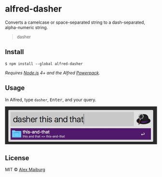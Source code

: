 # alfred-dasher

Converts a camelcase or space-separated string to a dash-separated, alpha-numeric string.

> dasher

## Install

```
$ npm install --global alfred-dasher
```

*Requires [Node.js](https://nodejs.org) 4+ and the Alfred [Powerpack](https://www.alfredapp.com/powerpack/).*


## Usage

In Alfred, type `dasher`, <kbd>Enter</kbd>, and your query.

![Screenshot of Alfred](screenshot.jpg)


## License

MIT © [Alex Maiburg](http://maiburg.com)

